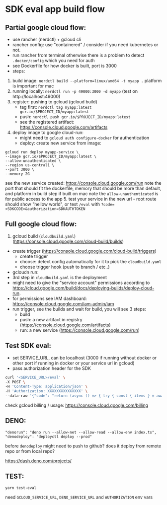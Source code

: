 # SDK eval app build flow

## Partial google cloud flow:
- use rancher (nerdctl) + gcloud cli
- rancher config: use "containered" / consider if you need kubernetes or not.
- run rancher from terminal otherwise there is a problem to detect `.docker/config` which you need for auth
- see Dockerfile for how docker is built, port is 3000
- steps:
1. build image: `nerdctl build --platform=linux/amd64 -t myapp .`
platform is important for mac 
2. running locally: `nerdctl run -p 49000:3000 -d myapp` (test on http://localhost:49000)
3. register: pushing to gcloud (gcloud build)
    - tag first: `nerdctl tag myapp:latest gcr.io/$PROJECT_ID/myapp:latest`
    - push: `nerdctl push gcr.io/$PROJECT_ID/myapp:latest`
    - see the registered artifact: https://console.cloud.google.com/artifacts
4. deploy image to google cloud-run:
    - might need to `gcloud auth configure-docker` for authentication
    - deploy: create new service from image:
  ```
  gcloud run deploy myapp-service \
  --image gcr.io/$PROJECT_ID/myapp:latest \
  --allow-unauthenticated \
  --region us-central1 \
  --port 3000 \
  --memory 2G
  ```
  see the new service created: https://console.cloud.google.com/run
  note the port that should fit the dockerfile, memory that should be more than default, and platform in build step if built on mac
  note the `allow-unauthenticated` is for public access to the app 
5. test your service in the new url - root route should show "hellow world", or test `/eval` with `?code=<SDKCODE>&authorization=SDKAUTHTOKEN`

## Full google cloud flow:

1. gcloud build (`cloudbuild.yaml`) (https://console.cloud.google.com/cloud-build/builds)
- create trigger (https://console.cloud.google.com/cloud-build/triggers)
    - create trigger
    - choose: detect config automatically for it to pick the `cloudbuild.yaml`
    - choose trigger hook (push to branch / etc..)
- gcloudn run:
 - 3rd step in `cloudbuild.yaml` is the deployment
 - might need to give the "service account" permissions according to https://cloud.google.com/build/docs/deploying-builds/deploy-cloud-run. 
 - for permissions see IAM dashboard: https://console.cloud.google.com/iam-admin/iam
- run trigger, see the builds and wait for build, you will see 3 steps:
    - build
    - push: a new artifact in registry (https://console.cloud.google.com/artifacts)
    - run: a new service (https://console.cloud.google.com/run)

## Test SDK eval:
- set SERVICE_URL, can be localhost (3000 if running without docker or other port if running in docker or your service url in gcloud)
- pass authorization header for the SDK
```bash
curl '<SERVICE_URL>/eval' \
-X POST \
-H 'Content-Type: application/json' \
-H 'Authorization: XXXXXXXXXXXXXXX' \
--data-raw '{"code": "return (async () => { try { const { items } = await wixClient.stores.products.queryProducts().find(); return items; } catch (e) { console.error(e); throw e; } })();"}'
```

check gcloud billing / usage: 
https://console.cloud.google.com/billing

## DENO:

```
"denorun": "deno run --allow-net --allow-read --allow-env index.ts",
"denodeploy": "deployctl deploy --prod"
```

before `denodeploy` might need to push to github? does it deploy from remote repo or from local repo?

https://dash.deno.com/projects/


## TEST:

`yarn test-eval`

need `GCLOUD_SERVICE_URL`, `DENO_SERVICE_URL` and `AUTHORIZATION` env vars
